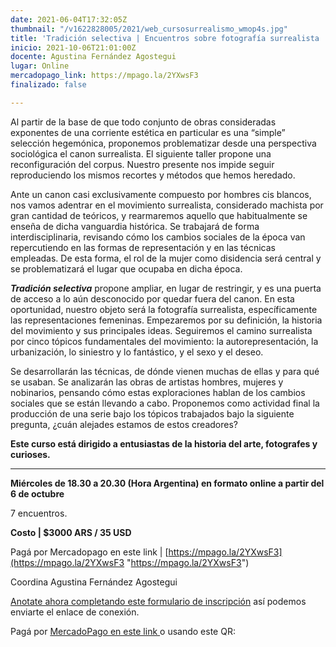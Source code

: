 ```yaml
---
date: 2021-06-04T17:32:05Z
thumbnail: "/v1622828005/2021/web_cursosurrealismo_wmop4s.jpg"
title: 'Tradición selectiva | Encuentros sobre fotografía surrealista '
inicio: 2021-10-06T21:01:00Z
docente: Agustina Fernández Agostegui
lugar: Online
mercadopago_link: https://mpago.la/2YXwsF3
finalizado: false

---
```

Al partir de la base de que todo conjunto de obras consideradas exponentes de una corriente estética en particular es una “simple” selección hegemónica, proponemos problematizar desde una perspectiva sociológica el canon surrealista. El siguiente taller propone una reconfiguración del corpus. Nuestro presente nos impide seguir reproduciendo los mismos recortes y métodos que hemos heredado.

Ante un canon casi exclusivamente compuesto por hombres cis blancos, nos vamos adentrar en el movimiento surrealista, considerado machista por gran cantidad de teóricos, y rearmaremos aquello que habitualmente se enseña de dicha vanguardia histórica. Se trabajará de forma interdisciplinaria, revisando cómo los cambios sociales de la época van repercutiendo en las formas de representación y en las técnicas empleadas. De esta forma, el rol de la mujer como disidencia será central y se problematizará el lugar que ocupaba en dicha época.

**_Tradición selectiva_** propone ampliar, en lugar de restringir, y es una puerta de acceso a lo aún desconocido por quedar fuera del canon. En esta oportunidad, nuestro objeto será la fotografía surrealista, específicamente las representaciones femeninas. Empezaremos por su definición, la historia del movimiento y sus principales ideas. Seguiremos el camino surrealista por cinco tópicos fundamentales del movimiento: la autorepresentación, la urbanización, lo siniestro y lo fantástico, y el sexo y el deseo.

Se desarrollarán las técnicas, de dónde vienen muchas de ellas y para qué se usaban. Se analizarán las obras de artistas hombres, mujeres y nobinarios, pensando cómo estas exploraciones hablan de los cambios sociales que se están llevando a cabo. Proponemos como actividad final la producción de una serie bajo los tópicos trabajados bajo la siguiente pregunta, ¿cuán alejades estamos de estos creadores?

**Este curso está dirigido a entusiastas de la historia del arte, fotografes y curioses.**

***

**Miércoles de 18.30 a 20.30 (Hora Argentina) en formato online a partir del 6 de octubre**

7 encuentros.

**Costo | $3000 ARS / 35 USD**

Pagá por Mercadopago en este link | [https://mpago.la/2YXwsF3](https://mpago.la/2YXwsF3 "https://mpago.la/2YXwsF3")

Coordina Agustina Fernández Agostegui

[Anotate ahora completando este formulario de inscripción](https://docs.google.com/forms/d/1v03CPEZ4B6jge2goyIfbI-hjt1rykAW2RB-n-7tz3Fc/edit) así podemos enviarte el enlace de conexión.

Pagá por [MercadoPago en este link ](https://mpago.la/2YXwsF3)o usando este QR: